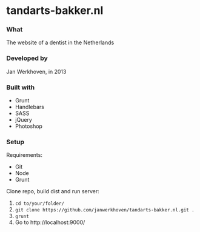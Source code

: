 # tandarts-bakker.nl

### What
The website of a dentist in the Netherlands

### Developed by
Jan Werkhoven, in 2013

### Built with
* Grunt
* Handlebars
* SASS
* jQuery
* Photoshop

### Setup
Requirements:
* Git
* Node
* Grunt

Clone repo, build dist and run server:

1. `cd to/your/folder/`
2. `git clone https://github.com/janwerkhoven/tandarts-bakker.nl.git .`
3. `grunt`
4. Go to http://localhost:9000/
